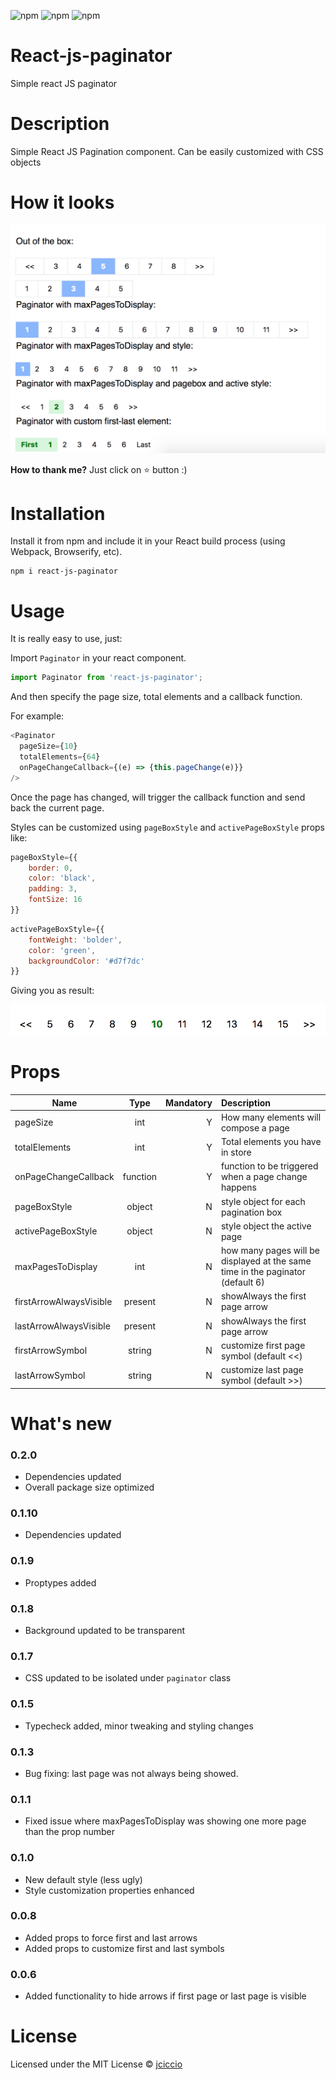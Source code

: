 
![npm](https://img.shields.io/npm/dt/react-js-paginator.svg)
![npm](https://img.shields.io/npm/v/react-js-paginator.svg)
![npm](https://img.shields.io/npm/l/react-js-paginator.svg)

# React-js-paginator
Simple react JS paginator

# Description

Simple React JS Pagination component. Can be easily customized with CSS objects

# How it looks

![alt text](screenshots/paginator_w_styles.png "React JS pagination")

**How to thank me?**
Just click on ⭐️ button :)

# Installation

Install it from npm and include it in your React build process (using Webpack, Browserify, etc).

```
npm i react-js-paginator
```

# Usage

It is really easy to use, just: 

Import `Paginator` in your react component.

```javascript
import Paginator from 'react-js-paginator';
```

And then specify the page size, total elements and a callback function.

For example:
```javascript
<Paginator
  pageSize={10}
  totalElements={64}
  onPageChangeCallback={(e) => {this.pageChange(e)}}
/>
```
Once the page has changed, will trigger the callback function and send back the current page.

Styles can be customized using `pageBoxStyle` and `activePageBoxStyle` props like:

```javascript
pageBoxStyle={{
	border: 0, 
	color: 'black', 
	padding: 3, 
	fontSize: 16
}}
```

```javascript
activePageBoxStyle={{
	fontWeight: 'bolder', 
	color: 'green', 
	backgroundColor: '#d7f7dc'
}}
```

Giving you as result:

![alt text](screenshots/paginator_custom.png "React JS pagination custom")


# Props

| Name        | Type            | Mandatory | Description  
| ------------- |:-------------:| -----:|:-----|
| pageSize      | int | Y |How many elements will compose a page |
| totalElements | int | Y   | Total elements you have in store |
| onPageChangeCallback | function    | Y| function to be triggered when a page change happens |
| pageBoxStyle | object    | N| style object for each pagination box |
| activePageBoxStyle | object    | N| style object the active page |
| maxPagesToDisplay | int    | N| how many pages will be displayed at the same time in the paginator (default 6)|
|firstArrowAlwaysVisible|present|N|showAlways the first page arrow|
|lastArrowAlwaysVisible|present|N|showAlways the first page arrow|
|firstArrowSymbol|string|N|customize first page symbol (default <<)|
|lastArrowSymbol|string|N|customize last page symbol (default >>)|

# What's new

### 0.2.0
* Dependencies updated
* Overall package size optimized

### 0.1.10
* Dependencies updated

### 0.1.9
* Proptypes added

### 0.1.8
* Background updated to be transparent

### 0.1.7
* CSS updated to be isolated under `paginator` class

### 0.1.5
* Typecheck added, minor tweaking and styling changes

### 0.1.3
* Bug fixing: last page was not always being showed.

### 0.1.1
* Fixed issue where maxPagesToDisplay was showing one more page than the prop number

### 0.1.0
* New default style (less ugly)
* Style customization properties enhanced

### 0.0.8
* Added props to force first and last arrows
* Added props to customize first and last symbols

### 0.0.6
* Added functionality to hide arrows if first page or last page is visible

# License 

Licensed under the MIT License © [jciccio](https://www.npmjs.com/~jciccio)
